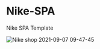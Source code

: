 # Nike-SPA
Nike SPA Template

![Nike shop 2021-09-07 09-47-45](https://user-images.githubusercontent.com/87672296/132381861-dd5928af-1266-46ca-b13b-0f36a7ecfc7c.png)
